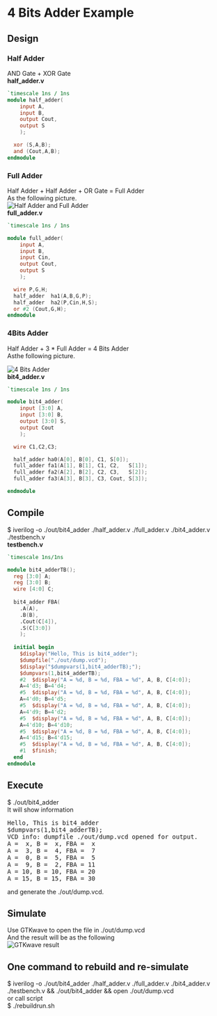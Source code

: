 # 4 Bits Adder Example 
## Design
### Half Adder 
AND Gate + XOR Gate   
**half_adder.v**
```Verilog
`timescale 1ns / 1ns
module half_adder(
    input A,
    input B,
    output Cout,
    output S
    );

  xor (S,A,B);
  and (Cout,A,B);
endmodule
```
### Full Adder 
Half Adder + Half Adder + OR Gate = Full Adder   
As the following picture.  
![Half Adder and Full Adder](https://github.com/milochen0418/hello-verilog/raw/master/examples/4bits_adder/blueprint_full_adder.png)  
**full_adder.v**
```Verilog
`timescale 1ns / 1ns

module full_adder(
    input A,
    input B,
    input Cin,
    output Cout,
    output S
    );

  wire P,G,H;
  half_adder  ha1(A,B,G,P);
  half_adder  ha2(P,Cin,H,S);
  or #2 (Cout,G,H);
endmodule
```
### 4Bits Adder 
Half Adder +  3 * Full Adder  = 4 Bits Adder   
Asthe following picture.  

![4 Bits Adder](https://github.com/milochen0418/hello-verilog/raw/master/examples/4bits_adder/blueprint_4bits_adder.png)    
**bit4_adder.v**
```Verilog
`timescale 1ns / 1ns

module bit4_adder(
    input [3:0] A,
    input [3:0] B,
    output [3:0] S,
    output Cout
    );

  wire C1,C2,C3;

  half_adder ha0(A[0], B[0], C1, S[0]);
  full_adder fa1(A[1], B[1], C1, C2,   S[1]);
  full_adder fa2(A[2], B[2], C2, C3,   S[2]);
  full_adder fa3(A[3], B[3], C3, Cout, S[3]);

endmodule
```
## Compile
$ iverilog -o ./out/bit4_adder ./half_adder.v ./full_adder.v ./bit4_adder.v ./testbench.v    
**testbench.v**
```Verilog
`timescale 1ns/1ns

module bit4_adderTB();
  reg [3:0] A;
  reg [3:0] B;
  wire [4:0] C;
  
  bit4_adder FBA(
    .A(A),
    .B(B),
    .Cout(C[4]),
    .S(C[3:0])
    );
  
  initial begin 
    $display("Hello, This is bit4_adder");
    $dumpfile("./out/dump.vcd"); 
    $display("$dumpvars(1,bit4_adderTB);");
    $dumpvars(1,bit4_adderTB);  
    #2  $display("A = %d, B = %d, FBA = %d", A, B, C[4:0]);
    A=4'd3; B=4'd4;
    #5  $display("A = %d, B = %d, FBA = %d", A, B, C[4:0]);
    A=4'd0; B=4'd5;
    #5  $display("A = %d, B = %d, FBA = %d", A, B, C[4:0]);
    A=4'd9; B=4'd2;
    #5  $display("A = %d, B = %d, FBA = %d", A, B, C[4:0]);
    A=4'd10; B=4'd10;
    #5  $display("A = %d, B = %d, FBA = %d", A, B, C[4:0]);
    A=4'd15; B=4'd15;
    #5  $display("A = %d, B = %d, FBA = %d", A, B, C[4:0]);
    #1  $finish;
  end
endmodule
```

## Execute 
$ ./out/bit4_adder  
It will show information    
<pre>
Hello, This is bit4_adder
$dumpvars(1,bit4_adderTB);
VCD info: dumpfile ./out/dump.vcd opened for output.
A =  x, B =  x, FBA =  x
A =  3, B =  4, FBA =  7
A =  0, B =  5, FBA =  5
A =  9, B =  2, FBA = 11
A = 10, B = 10, FBA = 20
A = 15, B = 15, FBA = 30
</pre>
and generate the ./out/dump.vcd.   

## Simulate  
Use GTKwave to open the file in ./out/dump.vcd   
And the result will be as the following   
![GTKwave result](https://github.com/milochen0418/hello-verilog/raw/master/examples/4bits_adder/result.png)  

## One command to rebuild and re-simulate 
$ iverilog -o ./out/bit4_adder ./half_adder.v ./full_adder.v ./bit4_adder.v ./testbench.v && ./out/bit4_adder && open ./out/dump.vcd  
or call script  
$ ./rebuildrun.sh  
